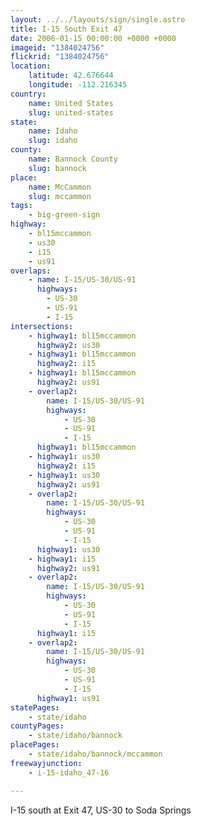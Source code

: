 ```yaml
---
layout: ../../layouts/sign/single.astro
title: I-15 South Exit 47
date: 2006-01-15 00:00:00 +0000 +0000
imageid: "1384024756"
flickrid: "1384024756"
location:
    latitude: 42.676644
    longitude: -112.216345
country:
    name: United States
    slug: united-states
state:
    name: Idaho
    slug: idaho
county:
    name: Bannock County
    slug: bannock
place:
    name: McCammon
    slug: mccammon
tags:
    - big-green-sign
highway:
    - bl15mccammon
    - us30
    - i15
    - us91
overlaps:
    - name: I-15/US-30/US-91
      highways:
        - US-30
        - US-91
        - I-15
intersections:
    - highway1: bl15mccammon
      highway2: us30
    - highway1: bl15mccammon
      highway2: i15
    - highway1: bl15mccammon
      highway2: us91
    - overlap2:
        name: I-15/US-30/US-91
        highways:
            - US-30
            - US-91
            - I-15
      highway1: bl15mccammon
    - highway1: us30
      highway2: i15
    - highway1: us30
      highway2: us91
    - overlap2:
        name: I-15/US-30/US-91
        highways:
            - US-30
            - US-91
            - I-15
      highway1: us30
    - highway1: i15
      highway2: us91
    - overlap2:
        name: I-15/US-30/US-91
        highways:
            - US-30
            - US-91
            - I-15
      highway1: i15
    - overlap2:
        name: I-15/US-30/US-91
        highways:
            - US-30
            - US-91
            - I-15
      highway1: us91
statePages:
    - state/idaho
countyPages:
    - state/idaho/bannock
placePages:
    - state/idaho/bannock/mccammon
freewayjunction:
    - i-15-idaho_47-16

---
```

I-15 south at Exit 47, US-30 to Soda Springs